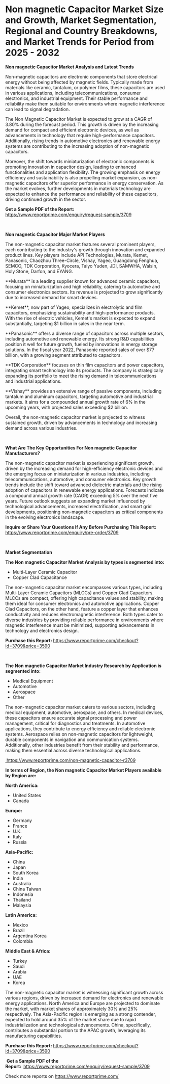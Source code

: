 <p><h1>Non magnetic Capacitor Market Size and Growth, Market Segmentation, Regional and Country Breakdowns, and Market Trends for Period from 2025 -  2032</h1></p><p><strong>Non magnetic Capacitor Market Analysis and Latest Trends</strong></p>
<p><p>Non-magnetic capacitors are electronic components that store electrical energy without being affected by magnetic fields. Typically made from materials like ceramic, tantalum, or polymer films, these capacitors are used in various applications, including telecommunications, consumer electronics, and industrial equipment. Their stable performance and reliability make them suitable for environments where magnetic interference can lead to signal degradation.</p><p>The Non Magnetic Capacitor Market is expected to grow at a CAGR of 3.80% during the forecast period. This growth is driven by the increasing demand for compact and efficient electronic devices, as well as advancements in technology that require high-performance capacitors. Additionally, rising trends in automotive electronics and renewable energy systems are contributing to the increasing adoption of non-magnetic capacitors. </p><p>Moreover, the shift towards miniaturization of electronic components is promoting innovation in capacitor design, leading to enhanced functionalities and application flexibility. The growing emphasis on energy efficiency and sustainability is also propelling market expansion, as non-magnetic capacitors offer superior performance in energy conservation. As the market evolves, further developments in materials technology are expected to enhance the performance and reliability of these capacitors, driving continued growth in the sector.</p></p>
<p><strong>Get a Sample PDF of the Report:&nbsp;</strong> <a href="https://www.reportprime.com/enquiry/request-sample/3709?utm_campaign=2182&utm_medium=2&utm_source=Github&utm_content=ia&utm_term=18032025&utm_id=non-magnetic-capacitor">https://www.reportprime.com/enquiry/request-sample/3709</a></p>
<p>&nbsp;</p>
<p><strong>Non magnetic Capacitor Major Market Players</strong></p>
<p><p>The non-magnetic capacitor market features several prominent players, each contributing to the industry's growth through innovation and expanded product lines. Key players include API Technologies, Murata, Kemet, Panasonic, Chaozhou Three-Circle, Vishay, Yageo, Guangdong Fenghua, SEMCO, TDK Corporation, Kyocera, Taiyo Yuden, JDI, SAMWHA, Walsin, Holy Stone, Darfon, and EYANG.</p><p>**Murata** is a leading supplier known for advanced ceramic capacitors, focusing on miniaturization and high reliability, catering to automotive and consumer electronics sectors. Its revenue is projected to grow significantly due to increased demand for smart devices.</p><p>**Kemet**, now part of Yageo, specializes in electrolytic and film capacitors, emphasizing sustainability and high-performance products. With the rise of electric vehicles, Kemet's market is expected to expand substantially, targeting $1 billion in sales in the near term.</p><p>**Panasonic** offers a diverse range of capacitors across multiple sectors, including automotive and renewable energy. Its strong R&D capabilities position it well for future growth, fueled by innovations in energy storage solutions. In the fiscal year 2022, Panasonic reported sales of over $77 billion, with a growing segment attributed to capacitors.</p><p>**TDK Corporation** focuses on thin film capacitors and power capacitors, integrating smart technology into its products. The company is strategically expanding its portfolio to meet the rising demand in telecommunications and industrial applications.</p><p>**Vishay** provides an extensive range of passive components, including tantalum and aluminum capacitors, targeting automotive and industrial markets. It aims for a compounded annual growth rate of 6% in the upcoming years, with projected sales exceeding $2 billion.</p><p>Overall, the non-magnetic capacitor market is projected to witness sustained growth, driven by advancements in technology and increasing demand across various industries.</p></p>
<p>&nbsp;</p>
<p><strong>What Are The Key Opportunities For Non magnetic Capacitor Manufacturers?</strong></p>
<p><p>The non-magnetic capacitor market is experiencing significant growth, driven by the increasing demand for high-efficiency electronic devices and the emerging focus on miniaturization in various industries, including telecommunications, automotive, and consumer electronics. Key growth trends include the shift toward advanced dielectric materials and the rising adoption of capacitors in renewable energy applications. Forecasts indicate a compound annual growth rate (CAGR) exceeding 5% over the next five years. Future outlook suggests an expanding market influenced by technological advancements, increased electrification, and smart grid developments, positioning non-magnetic capacitors as critical components in the evolving electronics landscape.</p></p>
<p><strong>Inquire or Share Your Questions If Any Before Purchasing This Report:</strong> <a href="https://www.reportprime.com/enquiry/pre-order/3709?utm_campaign=2182&utm_medium=2&utm_source=Github&utm_content=ia&utm_term=18032025&utm_id=non-magnetic-capacitor">https://www.reportprime.com/enquiry/pre-order/3709</a></p>
<p>&nbsp;</p>
<p><strong>Market Segmentation</strong></p>
<p><strong>The Non magnetic Capacitor Market Analysis by types is segmented into:</strong></p>
<p><ul><li>Multi-Layer Ceramic Capacitor</li><li>Copper Clad Capacitance</li></ul></p>
<p><p>The non-magnetic capacitor market encompasses various types, including Multi-Layer Ceramic Capacitors (MLCCs) and Copper Clad Capacitors. MLCCs are compact, offering high capacitance values and stability, making them ideal for consumer electronics and automotive applications. Copper Clad Capacitors, on the other hand, feature a copper layer that enhances conductivity and reduces electromagnetic interference. Both types cater to diverse industries by providing reliable performance in environments where magnetic interference must be minimized, supporting advancements in technology and electronics design.</p></p>
<p><strong>Purchase this Report:&nbsp;</strong><a href="https://www.reportprime.com/checkout?id=3709&price=3590&utm_campaign=2182&utm_medium=2&utm_source=Github&utm_content=ia&utm_term=18032025&utm_id=non-magnetic-capacitor">https://www.reportprime.com/checkout?id=3709&price=3590</a></p>
<p>&nbsp;</p>
<p><strong>The Non magnetic Capacitor Market Industry Research by Application is segmented into:</strong></p>
<p><ul><li>Medical Equipment</li><li>Automotive</li><li>Aerospace</li><li>Other</li></ul></p>
<p><p>The non-magnetic capacitor market caters to various sectors, including medical equipment, automotive, aerospace, and others. In medical devices, these capacitors ensure accurate signal processing and power management, critical for diagnostics and treatments. In automotive applications, they contribute to energy efficiency and reliable electronic systems. Aerospace relies on non-magnetic capacitors for lightweight, durable components in navigation and communication systems. Additionally, other industries benefit from their stability and performance, making them essential across diverse technological applications.</p></p>
<p><a href="https://www.reportprime.com/non-magnetic-capacitor-r3709?utm_campaign=2182&utm_medium=2&utm_source=Github&utm_content=ia&utm_term=18032025&utm_id=non-magnetic-capacitor">&nbsp;https://www.reportprime.com/non-magnetic-capacitor-r3709</a></p>
<p><strong>In terms of Region, the Non magnetic Capacitor Market Players available by Region are:</strong></p>
<p>
    <p> <strong> North America: </strong>
        <ul>
            <li>United States</li>
            <li>Canada</li>
        </ul>
        </p> 
    <p> <strong> Europe: </strong>
        <ul>
            <li>Germany</li>
            <li>France</li>
            <li>U.K.</li>
            <li>Italy</li>
            <li>Russia</li>
        </ul>
        </p> 
    <p> <strong> Asia-Pacific: </strong>
        <ul>
            <li>China</li>
            <li>Japan</li>
            <li>South Korea</li>
            <li>India</li>
            <li>Australia</li>
            <li>China Taiwan</li>
            <li>Indonesia</li>
            <li>Thailand</li>
            <li>Malaysia</li>
        </ul>
        </p> 
    <p> <strong> Latin America: </strong>
        <ul>
            <li>Mexico</li>
            <li>Brazil</li>
            <li>Argentina Korea</li>
            <li>Colombia</li>
        </ul>
        </p> 
    <p> <strong> Middle East & Africa: </strong>
        <ul>
            <li>Turkey</li>
            <li>Saudi</li>
            <li>Arabia</li>
            <li>UAE</li>
            <li>Korea</li>
        </ul>
    </p>
    </p>
<p><p>The non-magnetic capacitor market is witnessing significant growth across various regions, driven by increased demand for electronics and renewable energy applications. North America and Europe are projected to dominate the market, with market shares of approximately 30% and 25% respectively. The Asia-Pacific region is emerging as a strong contender, expected to hold around 35% of the market share due to rapid industrialization and technological advancements. China, specifically, contributes a substantial portion to the APAC growth, leveraging its manufacturing capabilities.</p></p>
<p><strong>Purchase this Report: </strong><a href="https://www.reportprime.com/checkout?id=3709&price=3590&utm_campaign=2182&utm_medium=2&utm_source=Github&utm_content=ia&utm_term=18032025&utm_id=non-magnetic-capacitor">https://www.reportprime.com/checkout?id=3709&price=3590</a></p>
<p>&nbsp;<strong>Get a Sample PDF of the Report:&nbsp;&nbsp;</strong><a href="https://www.reportprime.com/enquiry/request-sample/3709?utm_campaign=2182&utm_medium=2&utm_source=Github&utm_content=ia&utm_term=18032025&utm_id=non-magnetic-capacitor">https://www.reportprime.com/enquiry/request-sample/3709</a></p>
<p><strong></strong></p>
<p>Check more reports on <a href="https://www.reportprime.com/?utm_campaign=2182&utm_medium=2&utm_source=Github&utm_content=ia&utm_term=18032025&utm_id=non-magnetic-capacitor">https://www.reportprime.com/</a></p>